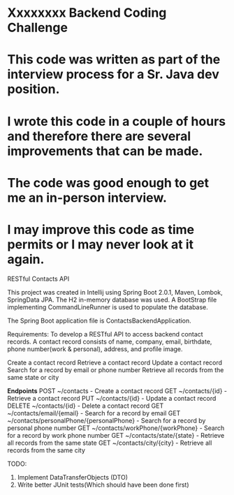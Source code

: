 # Xxxxxxxx Backend Coding Challenge
# This code was written as part of the interview process for a Sr. Java dev position. 
# I wrote this code in a couple of hours and therefore there are several improvements that can be made. 
# The code was good enough to get me an in-person interview. 
#
# I may improve this code as time permits or I may never look at it again.

RESTful Contacts API

This project was created in Intellij using Spring Boot 2.0.1, Maven, Lombok, SpringData JPA.
The H2 in-memory database was used. 
A BootStrap file implementing CommandLineRunner is used to populate the database.

The Spring Boot application file is ContactsBackendApplication.

Requirements:
   To develop a RESTful API to access backend contact records.
   A contact record consists of name, company, email, birthdate, phone number(work & personal), address, and profile image.
   
   Create a contact record
   Retrieve a contact record
   Update a contact record
   Search for a record by email or phone number
   Retrieve all records from the same state or city

**Endpoints**
POST ~/contacts - Create a contact record
GET ~/contacts/{id} - Retrieve a contact record
PUT ~/contacts/{id} - Update a contact record
DELETE ~/contacts/{id} - Delete a contact record
GET ~/contacts/email/{email} - Search for a record by email
GET ~/contacts/personalPhone/{personalPhone} - Search for a record by personal phone number
GET ~/contacts/workPhone/{workPhone} - Search for a record by work phone number
GET ~/contacts/state/{state} - Retrieve all records from the same state
GET ~/contacts/city/{city} - Retrieve all records from the same city



TODO:
 1. Implement DataTransferObjects (DTO)
 2. Write better JUnit tests(Which should have been done first)